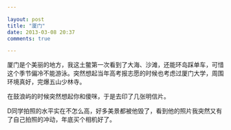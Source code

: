 ```yaml
---

layout: post
title: "厦门"
date: 2013-03-08 20:37
comments: true

---
```

厦门是个美丽的地方，我这土鳖第一次看到了大海、沙滩，还能环岛踩单车，可惜这个季节偏冷不能游泳。突然想起当年高考报志愿的时候也考虑过厦门大学，周围环境真好，完爆五山少林寺。

在鼓浪屿的时候突然想起你和傻咪，于是去印了几张明信片。

D同学拍照的水平实在不怎么高，好多美景都被他毁了，看到他的照片我突然又有了自己拍照的冲动，年底买个相机好了。